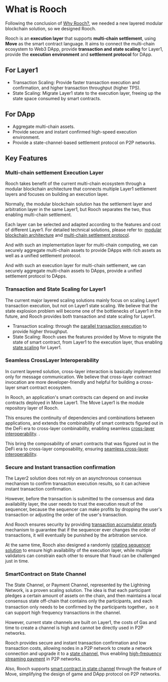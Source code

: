 # What is Rooch

Following the conclusion of [Why Rooch?](01-why-rooch.md), we needed a new layered modular blockchain solution, so we designed Rooch.

Rooch is an **execution layer** that supports **multi-chain settlement**, using **Move** as the smart contract language. It aims to connect the multi-chain ecosystem to Web3 DApp, provide **transaction and state scaling** for Layer1, provide the **execution environment** and **settlement protocol** for DApp.

## For Layer1

* Transaction Scaling: Provide faster transaction execution and confirmation, and higher transaction throughput (higher TPS).
* State Scaling: Migrate Layer1 state to the execution layer, freeing up the state space consumed by smart contracts.

## For DApp

* Aggregate multi-chain assets.
* Provide secure and instant confirmed high-speed execution environment.
* Provide a state-channel-based settlement protocol on P2P networks.

## Key Features

### Multi-chain settlement Execution Layer

Rooch takes benefit of the current multi-chain ecosystem through a modular blockchain architecture that connects multiple Layer1 settlement layers and focuses on building an execution layer. 

Normally, the modular blockchain solution has the settlement layer and arbitration layer in the same Layer1, but Rooch separates the two, thus enabling multi-chain settlement.

Each layer can be selected and adapted according to the features and cost of different Layer1. For detailed technical solutions, please refer to: [modular blockchain architecture](04-technology/01-modular-blockchain-architecture/index.md) and [multi-chain settlement protocol](./04-technology/01-modular-blockchain-architecture/01-multi-chain-settlement-protocol.md).

And with such an implementation layer for multi-chain computing, we can securely aggregate multi-chain assets to provide DApps with rich assets as well as a unified settlement protocol.

And with such an execution layer for multi-chain settlement, we can securely aggregate multi-chain assets to DApps, provide a unified settlement protocol to DApps.

### Transaction and State Scaling for Layer1

The current major layered scaling solutions mainly focus on scaling Layer1 transaction execution, but not on Layer1 state scaling. We believe that the state explosion problem will become one of the bottlenecks of Layer1 in the future, and Rooch provides both transaction and state scaling for Layer1.

* Transaction scaling: through the [parallel transaction execution](./04-technology/05-parallel-transaction-execution.md) to provide higher throughput.
* State Scaling: Rooch uses the features provided by Move to migrate the state of smart contract, from Layer1 to the execution layer, thus enabling [state scaling](04-technology/06-state-scaling.md) for Layer1.

### Seamless CrossLayer Interoperability

In current layered solution, cross-layer interaction is basically implemented only for message communication. We believe that cross-layer contract invocation are more developer-friendly and helpful for building a cross-layer smart contract ecosystem.

In Rooch, an application's smart contracts can depend on and invoke contracts deployed in Move Layer1. The Move Layer1 is the module repository layer of Rooch.

This ensures the continuity of dependencies and combinations between applications, and extends the combinability of smart contracts figured out in the DeFi era to cross-layer combinability, enabling seamless [cross-layer interoperability](04-technology/07-move-on-rooch/01-cross-layer-interoperability.md). .

This bring the composability of smart contracts that was figured out in the DeFi era to cross-layer composability, ensuring [seamless cross-layer interoperability](04-technology/07-move-on-rooch/01-cross-layer-interoperability.md).


### Secure and Instant transaction confirmation

The Layer2 solution does not rely on an asynchronous consensus mechanism to confirm transaction execution results, so it can achieve instant transaction confirmation. 

However, before the transaction is submitted to the consensus and data availability layer, the user needs to trust the execution result of the sequencer, because the sequencer can make profits by dropping the user's transaction or adjusting the order of the user's transaction.


And Rooch ensures security by providing [transaction accumulator proofs](04-technology/03-transaction-accumulator-proofs.md) mechanism to guarantee that if the sequencer ever changes the order of transactions, it will eventually be punished by the arbitration service.

At the same time, Rooch also designed a randomly [rotating sequencer solution](./04-technology/04-decentralized-validator-network.md) to ensure high availability of the execution layer, while multiple validators can constrain each other to ensure that fraud can be challenged just in time.


### SmartContract on State Channel

The State Channel, or Payment Channel, represented by the Lightning Network, is a proven scaling solution. The idea is that each participant pledges a certain amount of assets on the chain, and then maintains a local consensus state off-chain that contains only the participants, and each transaction only needs to be confirmed by the participants together，so it can support high frequency transactions in the channel.

However, current state channels are built on Layer1, the costs of Gas and time to create a channel is high and cannot be directly used in P2P networks. 

Rooch provides secure and instant transaction confirmation and low transaction costs, allowing nodes in a P2P network to create a network connection and upgrade it to a [state channel](./04-technology/08-state-channel/index.md), thus enabling [high-frequency streaming payment](./04-technology/08-state-channel/01-streaming-payment.md) in P2P networks.

Also, Rooch supports [smart contract in state channel](./04-technology/08-state-channel/02-channel-contract.md) through the feature of Move, simplifying the design of game and DApp protocol on P2P networks.
